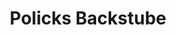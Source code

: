 ---
title: "Policks Backstube"
url: /wuppertal/policks-backstube-obere-lichtenplatzer-strasse/
shop: Bäckerei
---